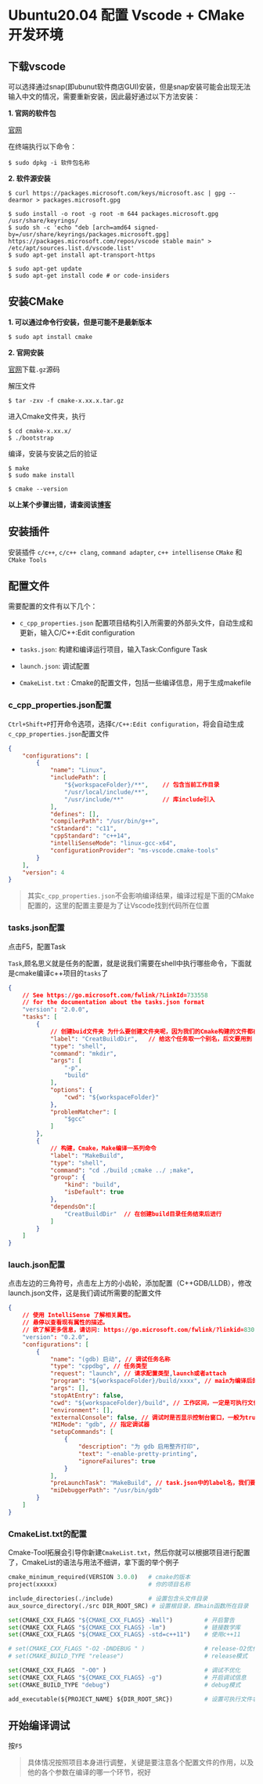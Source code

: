 # Ubuntu20.04 配置 Vscode + CMake 开发环境

## 下载vscode

可以选择通过snap(即ubunut软件商店GUI)安装，但是snap安装可能会出现无法输入中文的情况，需要重新安装，因此最好通过以下方法安装：

**1. 官网的软件包**

[官网](https://code.visualstudio.com/Download)

在终端执行以下命令：

```shell
$ sudo dpkg -i 软件包名称
```

**2. 软件源安装**

```shell
$ curl https://packages.microsoft.com/keys/microsoft.asc | gpg --dearmor > packages.microsoft.gpg

$ sudo install -o root -g root -m 644 packages.microsoft.gpg /usr/share/keyrings/
$ sudo sh -c 'echo "deb [arch=amd64 signed-by=/usr/share/keyrings/packages.microsoft.gpg] https://packages.microsoft.com/repos/vscode stable main" > /etc/apt/sources.list.d/vscode.list'
$ sudo apt-get install apt-transport-https

$ sudo apt-get update
$ sudo apt-get install code # or code-insiders
```

## 安装CMake

**1. 可以通过命令行安装，但是可能不是最新版本**

```shell
$ sudo apt install cmake
```

**2. 官网安装**

[官网](https://cmake.org/download/)下载`.gz`源码

解压文件

```shell
$ tar -zxv -f cmake-x.xx.x.tar.gz
```

进入Cmake文件夹，执行

```shell
$ cd cmake-x.xx.x/
$ ./bootstrap
```

编译，安装与安装之后的验证

```shell
$ make
$ sudo make install

$ cmake --version
```

**以上某个步骤出错，请查阅该[博客](https://www.cnblogs.com/yanqingyang/p/12731855.html)**


## 安装插件

安装插件 `c/c++`, `c/c++ clang`, `command adapter`, `c++ intellisense` `CMake` 和 `CMake Tools`

## 配置文件

需要配置的文件有以下几个：

- `c_cpp_properties.json` 配置项目结构引入所需要的外部头文件，自动生成和更新，输入C/C++:Edit configuration

- `tasks.json`: 构建和编译运行项目，输入Task:Configure Task

- `launch.json`: 调试配置

- `CmakeList.txt` : Cmake的配置文件，包括一些编译信息，用于生成makefile

### c_cpp_properties.json配置

`Ctrl+Shift+P`打开命令选项，选择`C/C++:Edit configuration`，将会自动生成 `c_cpp_properties.json`配置文件

```json
{
    "configurations": [
        {
            "name": "Linux",
            "includePath": [
                "${workspaceFolder}/**",    // 包含当前工作目录
                "/usr/local/include/**",
                "/usr/include/**"           // 库include引入 
            ],
            "defines": [],
            "compilerPath": "/usr/bin/g++",
            "cStandard": "c11",
            "cppStandard": "c++14",
            "intelliSenseMode": "linux-gcc-x64",
            "configurationProvider": "ms-vscode.cmake-tools"
        }
    ],
    "version": 4
}
```

>其实`c_cpp_properties.json`不会影响编译结果，编译过程是下面的CMake配置的，这里的配置主要是为了让Vscode找到代码所在位置

### tasks.json配置

点击F5，配置Task

`Task`,顾名思义就是任务的配置，就是说我们需要在shell中执行哪些命令，下面就是cmake编译c++项目的`tasks`了

```json
{
    // See https://go.microsoft.com/fwlink/?LinkId=733558
    // for the documentation about the tasks.json format
    "version": "2.0.0",
    "tasks": [
        {
            // 创建buid文件夹 为什么要创建文件夹呢，因为我们的Cmake构建的文件都在这
            "label": "CreatBuildDir",	// 给这个任务取一个别名，后文要用到
            "type": "shell",
            "command": "mkdir",
            "args": [
                "-p",
                "build"
            ],
            "options": {
                "cwd": "${workspaceFolder}"
            },
            "problemMatcher": [
                "$gcc"
            ]
        },
        {
        	// 构建，Cmake，Make编译一系列命令
            "label": "MakeBuild",
            "type": "shell",
            "command": "cd ./build ;cmake ../ ;make",
            "group": {
                "kind": "build",
                "isDefault": true
            },
            "dependsOn":[
                "CreatBuildDir"  // 在创建build目录任务结束后进行
            ]
        }
    ]
}
```

### lauch.json配置

点击左边的三角符号，点击左上方的小齿轮，添加配置（C++GDB/LLDB），修改launch.json文件，这是我们调试所需要的配置文件

```json
{
    // 使用 IntelliSense 了解相关属性。 
    // 悬停以查看现有属性的描述。
    // 欲了解更多信息，请访问: https://go.microsoft.com/fwlink/?linkid=830387
    "version": "0.2.0",
    "configurations": [
        {
            "name": "(gdb) 启动", // 调试任务名称
            "type": "cppdbg", // 任务类型
            "request": "launch", // 请求配置类型,launch或者attach
            "program": "${workspaceFolder}/build/xxxx", // main为编译后的可执行文件名,在CmakeList.txt中指定
            "args": [],
            "stopAtEntry": false,
            "cwd": "${workspaceFolder}/build", // 工作区间，一定是可执行文件所在的文件夹才能调试
            "environment": [],
            "externalConsole": false, // 调试时是否显示控制台窗口，一般为true显示控制台
            "MIMode": "gdb", // 指定调试器
            "setupCommands": [
                {
                    "description": "为 gdb 启用整齐打印",
                    "text": "-enable-pretty-printing",
                    "ignoreFailures": true
                }
            ],
            "preLaunchTask": "MakeBuild", // task.json中的label名，我们要首先编译，再进行调试
            "miDebuggerPath": "/usr/bin/gdb"
        }
    ]
}
```

### CmakeList.txt的配置

Cmake-Tool拓展会引导你新建`CmakeList.txt`，然后你就可以根据项目进行配置了，CmakeList的语法与用法不细讲，拿下面的举个例子

```python
cmake_minimum_required(VERSION 3.0.0) 	# cmake的版本
project(xxxxx)							# 你的项目名称

include_directories(./include)			# 设置包含头文件目录
aux_source_directory(./src DIR_ROOT_SRC) # 设置根目录，即main函数所在目录

set(CMAKE_CXX_FLAGS "${CMAKE_CXX_FLAGS} -Wall")			# 开启警告
set(CMAKE_CXX_FLAGS "${CMAKE_CXX_FLAGS} -lm")			# 链接数学库
set(CMAKE_CXX_FLAGS "${CMAKE_CXX_FLAGS} -std=c++11")	# 使用c++11

# set(CMAKE_CXX_FLAGS "-O2 -DNDEBUG " )					# release-O2优化
# set(CMAKE_BUILD_TYPE "release")						# release模式

set(CMAKE_CXX_FLAGS  "-O0" )							# 调试不优化
set(CMAKE_CXX_FLAGS "${CMAKE_CXX_FLAGS} -g")			# 开启调试信息
set(CMAKE_BUILD_TYPE "debug")							# debug模式

add_executable(${PROJECT_NAME} ${DIR_ROOT_SRC})			# 设置可执行文件名称与根目录
```

## 开始编译调试

按`F5`

>具体情况按照项目本身进行调整，关键是要注意各个配置文件的作用，以及他的各个参数在编译的哪一个环节，祝好
